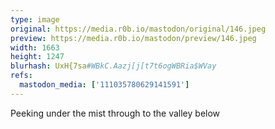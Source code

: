 ```yaml
---
type: image
original: https://media.r0b.io/mastodon/original/146.jpeg
preview: https://media.r0b.io/mastodon/preview/146.jpeg
width: 1663
height: 1247
blurhash: UxH{7sa#WBkC.Aazj[j[t7t6ogWBRia$WVay
refs:
  mastodon_media: ['111035780629141591']
---
```


Peeking under the mist through to the valley below
